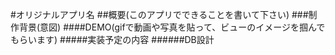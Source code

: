 #オリジナルアプリ名
##概要(このアプリでできることを書いて下さい)
###制作背景(意図)
####DEMO(gifで動画や写真を貼って、ビューのイメージを掴んでもらいます)
#####実装予定の内容
######DB設計
